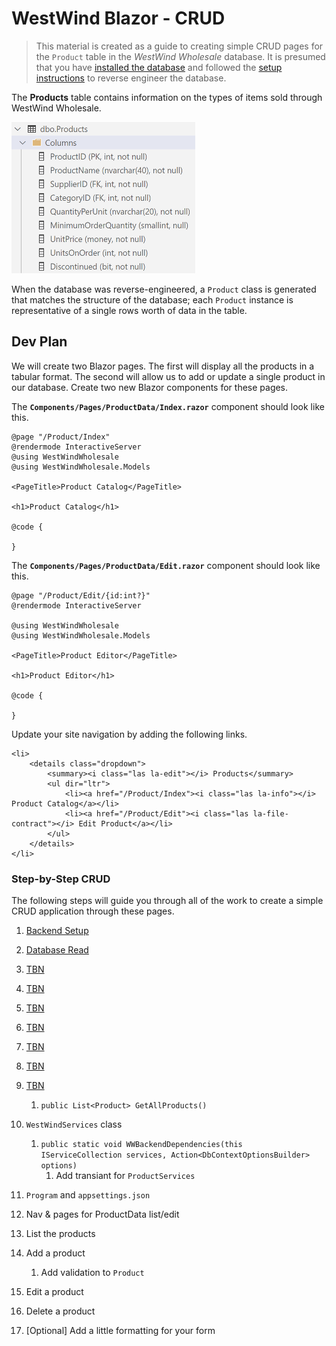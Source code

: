# WestWind Blazor - CRUD

> This material is created as a guide to creating simple CRUD pages for the `Product` table in the *WestWind Wholesale* database. It is presumed that you have [installed the database](../db/ReadMe.md) and followed the [setup instructions](../ReadMe.md) to reverse engineer the database.

The **Products** table contains information on the types of items sold through WestWind Wholesale.

![](./ProductsTable.png)

When the database was reverse-engineered, a `Product` class is generated that matches the structure of the database; each `Product` instance is representative of a single rows worth of data in the table.

## Dev Plan

We will create two Blazor pages. The first will display all the products in a tabular format. The second will allow us to add or update a single product in our database. Create two new Blazor components for these pages.

The **`Components/Pages/ProductData/Index.razor`** component should look like this.

```razor
@page "/Product/Index"
@rendermode InteractiveServer
@using WestWindWholesale
@using WestWindWholesale.Models

<PageTitle>Product Catalog</PageTitle>

<h1>Product Catalog</h1>

@code {

}
```

The **`Components/Pages/ProductData/Edit.razor`** component should look like this.

```razor
@page "/Product/Edit/{id:int?}"
@rendermode InteractiveServer

@using WestWindWholesale
@using WestWindWholesale.Models

<PageTitle>Product Editor</PageTitle>

<h1>Product Editor</h1>

@code {

}
```

Update your site navigation by adding the following links.

```razor
<li>
    <details class="dropdown">
        <summary><i class="las la-edit"></i> Products</summary>
        <ul dir="ltr">
            <li><a href="/Product/Index"><i class="las la-info"></i> Product Catalog</a></li>
            <li><a href="/Product/Edit"><i class="las la-file-contract"></i> Edit Product</a></li>
        </ul>
    </details>
</li>
```

### Step-by-Step CRUD

The following steps will guide you through all of the work to create a simple CRUD application through these pages.

1. [Backend Setup](./Step-1.md)
1. [Database Read](./Step-2.md)
1. [TBN](./Step-1.md)
1. [TBN](./Step-1.md)
1. [TBN](./Step-1.md)
1. [TBN](./Step-1.md)
1. [TBN](./Step-1.md)
1. [TBN](./Step-1.md)
1. [TBN](./Step-1.md)


   1. `public List<Product> GetAllProducts()`
1. `WestWindServices` class
   1. `public static void WWBackendDependencies(this IServiceCollection services,
        Action<DbContextOptionsBuilder> options)`
        1. Add transiant for `ProductServices`
1. `Program` and `appsettings.json`
1. Nav & pages for ProductData list/edit
1. List the products
1. Add a product
   1. Add validation to `Product`
1. Edit a product
1. Delete a product
1. [Optional] Add a little formatting for your form

